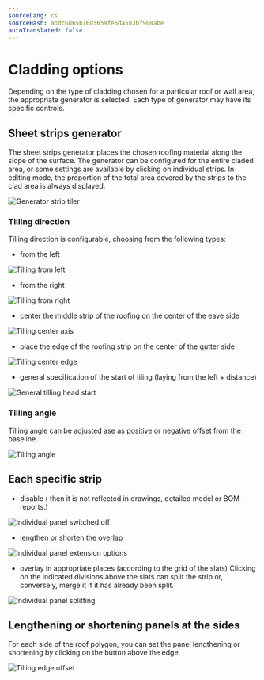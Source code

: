 ```yaml
---
sourceLang: cs
sourceHash: abdc6865b16d3659fe5da583bf908abe
autoTranslated: false
---
```


# Cladding options

Depending on the type of cladding chosen for a particular roof or wall area, the appropriate generator is selected. Each type of generator may have its specific controls.

## Sheet strips generator

The sheet strips generator places the chosen roofing material along the slope of the surface. The generator can be configured for the entire claded area, or some settings are available by clicking on individual strips. In editing mode, the proportion of the total area covered by the strips to the clad area is always displayed.

![Generator strip tiler](img\generatorStripTiler.png)

### Tilling direction 

Tilling direction is configurable, choosing from the following types:

- from the left

![Tilling from left](img\tillingFromLeft.png)

- from the right

![Tilling from right](img\tillingFromRight.png)

- center the middle strip of the roofing on the center of the eave side

![Tilling center axis](img\tillingCenterAxis.png)

- place the edge of the roofing strip on the center of the gutter side

![Tilling center edge](img\tillingCenterEdge.png)

- general specification of the start of tiling (laying from the left + distance)

![General tilling head start](img\generalTillingHeadStart.png)

### Tilling angle

Tilling angle can be adjusted ase as positive or negative offset from the baseline.

![Tilling angle](img\tillingAngle.png)

## Each specific strip
- disable ( then it is not reflected in drawings, detailed model or BOM reports.)

![Individual panel switched off](img\individualPanelSwitchedOff.png)

- lengthen or shorten the overlap

![Individual panel extension options](img\individualPanelExtensionOptions.png)

- overlay in appropriate places (according to the grid of the slats) Clicking on the indicated divisions above the slats can split the strip or, conversely, merge it if it has already been split.

![Individual panel splitting](img\individualPanelSplitting.png)

## Lengthening or shortening panels at the sides

For each side of the roof polygon, you can set the panel lengthening or shortening by clicking on the button above the edge.

![Tilling edge offset](img\tillingEdgeOffset.png)
